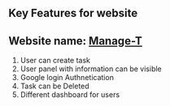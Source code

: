 ## Key Features for website
## Website name: [Manage-T]()


1. User can create task
2. User panel with information can be visible
3. Google login Authnetication
4. Task can be Deleted 
5. Different dashboard for users